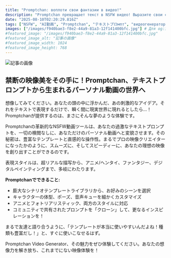 ```yaml
---
title: "Promptchan: воплоти свои фантазии в видео!"
description: "Promptchan превращает текст в NSFW видео! Выразите свои смелые идеи, используя шаблоны и стили от реализма до аниме. Создавайте уникальные ролики, настраивайте персонажей и делитесь вдохновением!"
date: "2025-08-10T02:20:29.816Z"
tags: ["NSFW", "AI動画", "Promptchan", "テキストプロмпт", "видеогенератор"]
images: ["/images/f940bae3-f8e2-44a9-81a3-12f141400bfc.jpg"] # Для og:image
#featured_image: "/images/f940bae3-f8e2-44a9-81a3-12f141400bfc.jpg"
#featured_image_alt: "記事の画像"
#featured_image_width: 1024
#featured_image_height: 768
---
```

![記事の画像](/images/f940bae3-f8e2-44a9-81a3-12f141400bfc.jpg)
## 禁断の映像美をその手に！Promptchan、テキストプロンプトから生まれるパーソナル動画の世界へ

想像してみてください。あなたの頭の中に浮かんだ、あの刺激的なアイデア。それをテキストで表現するだけで、瞬く間に現実世界に現れるとしたら…！Promptchanが提供するのは、まさにそんな夢のような体験です。

Promptchanの革新的なNSFW動画ツールは、あなたの過激なテキストプロンプトを、一切の検閲なしに、あなただけのパーソナル動画へと変貌させます。その秘密は、豊富なテンプレートと直感的な操作性。まるでプロの映像クリエイターになったかのように、スムーズに、そしてスピーディーに、あなたの理想の映像を創り出すことができるのです。

表現スタイルは、超リアルな描写から、アニメ/ヘンタイ、ファンタジー、デジタルペインティングまで、多岐にわたります。

**Promptchanでできること:**

*   膨大なシナリオテンプレートライブラリから、お好みのシーンを選択
*   キャラクターの体型、ポーズ、音声キューを細かくカスタマイズ
*   アニメとフォトリアリスティック、両方のスタイルに対応
*   コミュニティで共有されたプロンプトを「クローン」して、更なるインスピレーションを！

まるで友達と語り合うように、「テンプレートが本当に使いやすいんだよね！種類も豊富だし！」と、すぐに使いこなせるはず。

Promptchan Video Generator、その魅力をぜひ体験してください。あなたの想像力を解き放ち、これまでにない映像体験を！
